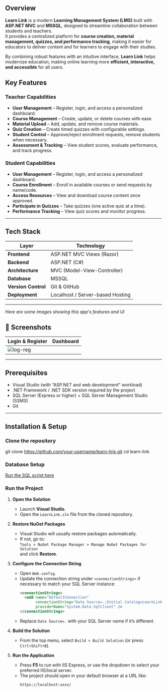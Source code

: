 
## Overview

**Learn Link** is a modern **Learning Management System (LMS)** built with **ASP.NET MVC** and **MSSQL**, designed to streamline collaboration between students and teachers.  
It provides a centralized platform for **course creation, material management, quizzes, and performance tracking**, making it easier for educators to deliver content and for learners to engage with their studies.  

By combining robust features with an intuitive interface, **Learn Link** helps modernize education, making online learning more **efficient, interactive, and accessible** for all users.  


##  Key Features

### Teacher Capabilities
- **User Management** – Register, login, and access a personalized dashboard.
- **Course Management** – Create, update, or delete courses with ease.
- **Material Upload** – Add, update, and remove course materials.
- **Quiz Creation** – Create timed quizzes with configurable settings.
- **Student Control** – Approve/reject enrollment requests, remove students when necessary.
- **Assessment & Tracking** – View student scores, evaluate performance, and track progress.

###  Student Capabilities
- **User Management** – Register, login, and access a personalized dashboard.
- **Course Enrollment** – Enroll in available courses or send requests by name/code.
- **Access Resources** – View and download course content once approved.
- **Participate in Quizzes** – Take quizzes (one active quiz at a time).
- **Performance Tracking** – View quiz scores and monitor progress.

---

## Tech Stack

| Layer            | Technology |
|------------------|------------|
| **Frontend**     | ASP.NET MVC Views (Razor) |
| **Backend**      | ASP.NET (C#) |
| **Architecture** | MVC (Model-View-Controller) |
| **Database**     | MSSQL |
| **Version Control** | Git & GitHub |
| **Deployment**   | Localhost / Server-based Hosting |

---



_Here are some images showing this app's features and UI_

## 📸 Screenshots

| Login & Register | Dashboard |
|------------------|-----------|
| ![log-reg](https://github.com/user-attachments/assets/5ce30ff0-85f4-43ce-89b9-9f2773a2de12) |  |


---

## Prerequisites

- Visual Studio (with “ASP.NET and web development” workload)  
- .NET Framework / .NET SDK version required by the project  
- SQL Server (Express or higher) + SQL Server Management Studio (SSMS)  
- Git  

---

## Installation & Setup

###  Clone the repository

git clone https://github.com/your-username/learn-link.git
cd learn-link

### Database Setup

[Run the SQL script here](./database/schema.sql)


### Run the Project

1. **Open the Solution**  
   - Launch **Visual Studio**.  
   - Open the `LearnLink.sln` file from the cloned repository.  

2. **Restore NuGet Packages**  
   - Visual Studio will usually restore packages automatically.  
   - If not, go to:  
     `Tools > NuGet Package Manager > Manage NuGet Packages for Solution`  
     and click **Restore**.  

3. **Configure the Connection String**  
   - Open `Web.config`.  
   - Update the connection string under `<connectionStrings>` if necessary to match your SQL Server instance:  
     ```xml
     <connectionStrings>
       <add name="DefaultConnection"
            connectionString="Data Source=.;Initial Catalog=LearnLink;Integrated Security=True;MultipleActiveResultSets=True"
            providerName="System.Data.SqlClient" />
     </connectionStrings>
     ```
   - Replace `Data Source=.` with your SQL Server name if it’s different.  

4. **Build the Solution**  
   - From the top menu, select `Build > Build Solution` (or press `Ctrl+Shift+B`).  

5. **Run the Application**  
   - Press **F5** to run with IIS Express, or use the dropdown to select your preferred IIS/local server.  
   - The project should open in your default browser at a URL like:  
     ```
     https://localhost:xxxx/
     ```



